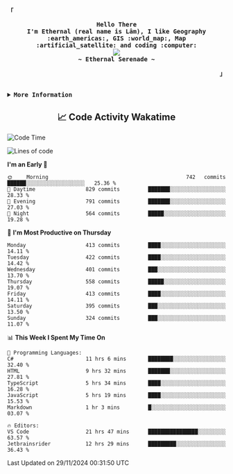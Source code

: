 <!-- Ethernal GitHub Profile -->
<div align="justify">

<!-- Profile -->
<p align="left"><strong><samp>「</samp></strong></p>
  <p align="center">
    <samp>
      <b>
        Hello There
      <br>
        I'm Ethernal (real name is Lâm), I like Geography :earth_americas:, GIS :world_map:, Map :artificial_satellite: and coding :computer:
      </b>
      <br>
        <image src="https://readme-typing-svg.herokuapp.com?font=Iosevka&size=16&color=6791c9&center=true&width=410&height=45&lines=Making%20world%20better%20by%20coding.">
      <br>
      <b>
        ~ Ethernal Serenade ~
      </b>
    </samp>
  </p>
<p align="right"><strong><samp>」</samp></strong></p>

<br>

<details>
<summary><samp><b>More Information</b></samp></summary>

<h2></h2><br>

<!-- Contact Me -->
<p align="center">
  <samp>
    [<a href="https://www.facebook.com/bavuongdaradi.3990">facebook</a>]
    [<a href="mailto:nguyenduclam0605@gmail.com">gmail</a>]
  </samp>
</p>

<h2></h2><br>

<!-- Profile Views Badge -->
<p align="center">
  <samp>
  <a href="#--------">
    <img src="https://komarev.com/ghpvc/?username=ethernal-serenade&label=Profile+Views&color=grey" alt="profile views" /> 
  </a>
  </samp>
</p>

<!-- Github Trophy -->
<div align="center">
  <table>
    <tr>
      <td><a href="#--------"><img align="center" alt="GitHub Trophy" src="https://github-trophies.vercel.app/?username=ethernal-serenade&rank=SECRET,SSS,SS,S,AAA,AA,A&row=2&column=3&margin-w=15&margin-h=15&no-frame=true&theme=nord"></a></td>
    </tr>
  </table>
</div>

<!-- Github Stats -->
<div align="center">
  <table>
    <tr>
      <td><a href="#--------"><img height="137px" align="center" alt="GitHub Stats" src="https://github-readme-stats.vercel.app/api?username=ethernal-serenade&count_private=true&show_icons=true&include_all_commits=true&line_height=21&hide_border=true&theme=nord"/></a></td>
      <td><a href="#--------"><img height="137px" align="center" alt="Top Language" src="https://github-readme-stats.vercel.app/api/top-langs/?username=ethernal-serenade&layout=compact&line_height=21&hide_border=true&theme=nord"/></a></td>
    </tr>
	<tr>
	  <td colspan="2" align="center"><a href="#--------"><img alt="GitHub Streak" src="https://github-readme-streak-stats.herokuapp.com/?user=Ethernal-Serenade&theme=algolia"></a></td>
	</tr>
  </table>
</div>
</details>

<h2 align='center'> 📈 Code Activity Wakatime </h2>

<!--START_SECTION:waka-->
![Code Time](http://img.shields.io/badge/Code%20Time-725%20hrs%205%20mins-blue)

![Lines of code](https://img.shields.io/badge/From%20Hello%20World%20I%27ve%20Written-14.0%20million%20lines%20of%20code-blue)

**I'm an Early 🐤** 

```text
🌞 Morning                742 commits         ██████░░░░░░░░░░░░░░░░░░░   25.36 % 
🌆 Daytime                829 commits         ███████░░░░░░░░░░░░░░░░░░   28.33 % 
🌃 Evening                791 commits         ███████░░░░░░░░░░░░░░░░░░   27.03 % 
🌙 Night                  564 commits         █████░░░░░░░░░░░░░░░░░░░░   19.28 % 
```
📅 **I'm Most Productive on Thursday** 

```text
Monday                   413 commits         ████░░░░░░░░░░░░░░░░░░░░░   14.11 % 
Tuesday                  422 commits         ████░░░░░░░░░░░░░░░░░░░░░   14.42 % 
Wednesday                401 commits         ███░░░░░░░░░░░░░░░░░░░░░░   13.70 % 
Thursday                 558 commits         █████░░░░░░░░░░░░░░░░░░░░   19.07 % 
Friday                   413 commits         ████░░░░░░░░░░░░░░░░░░░░░   14.11 % 
Saturday                 395 commits         ███░░░░░░░░░░░░░░░░░░░░░░   13.50 % 
Sunday                   324 commits         ███░░░░░░░░░░░░░░░░░░░░░░   11.07 % 
```


📊 **This Week I Spent My Time On** 

```text
💬 Programming Languages: 
C#                       11 hrs 6 mins       ████████░░░░░░░░░░░░░░░░░   32.40 % 
HTML                     9 hrs 32 mins       ███████░░░░░░░░░░░░░░░░░░   27.81 % 
TypeScript               5 hrs 34 mins       ████░░░░░░░░░░░░░░░░░░░░░   16.28 % 
JavaScript               5 hrs 19 mins       ████░░░░░░░░░░░░░░░░░░░░░   15.53 % 
Markdown                 1 hr 3 mins         █░░░░░░░░░░░░░░░░░░░░░░░░   03.07 % 

🔥 Editors: 
VS Code                  21 hrs 47 mins      ████████████████░░░░░░░░░   63.57 % 
Jetbrainsrider           12 hrs 29 mins      █████████░░░░░░░░░░░░░░░░   36.43 % 
```


 Last Updated on 29/11/2024 00:31:50 UTC
<!--END_SECTION:waka-->
